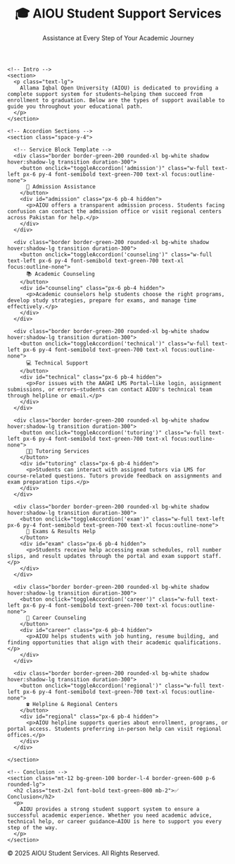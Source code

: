 <!DOCTYPE html>
<html lang="en">
<head>
  <meta charset="UTF-8" />
  <meta name="viewport" content="width=device-width, initial-scale=1.0"/>
  <title>AIOU Student Support Services</title>
  <script src="https://cdn.tailwindcss.com"></script>
  <script>
    function toggleAccordion(id) {
      const content = document.getElementById(id);
      content.classList.toggle('hidden');
    }
  </script>
</head>
<body class="bg-gradient-to-b from-green-50 to-white text-gray-800 font-sans">

  <!-- Header -->
  <header class="bg-green-600 text-white py-8 shadow-md">
    <div class="max-w-5xl mx-auto px-4">
      <h1 class="text-3xl font-bold">🎓 AIOU Student Support Services</h1>
      <p class="mt-2 text-lg">Assistance at Every Step of Your Academic Journey</p>
    </div>
  </header>

  <!-- Main Content -->
  <main class="max-w-4xl mx-auto px-4 py-12 space-y-8">

    <!-- Intro -->
    <section>
      <p class="text-lg">
        Allama Iqbal Open University (AIOU) is dedicated to providing a complete support system for students—helping them succeed from enrollment to graduation. Below are the types of support available to guide you throughout your educational path.
      </p>
    </section>

    <!-- Accordion Sections -->
    <section class="space-y-4">

      <!-- Service Block Template -->
      <div class="border border-green-200 rounded-xl bg-white shadow hover:shadow-lg transition duration-300">
        <button onclick="toggleAccordion('admission')" class="w-full text-left px-6 py-4 font-semibold text-green-700 text-xl focus:outline-none">
          📝 Admission Assistance
        </button>
        <div id="admission" class="px-6 pb-4 hidden">
          <p>AIOU offers a transparent admission process. Students facing confusion can contact the admission office or visit regional centers across Pakistan for help.</p>
        </div>
      </div>

      <div class="border border-green-200 rounded-xl bg-white shadow hover:shadow-lg transition duration-300">
        <button onclick="toggleAccordion('counseling')" class="w-full text-left px-6 py-4 font-semibold text-green-700 text-xl focus:outline-none">
          📚 Academic Counseling
        </button>
        <div id="counseling" class="px-6 pb-4 hidden">
          <p>Academic counselors help students choose the right programs, develop study strategies, prepare for exams, and manage time effectively.</p>
        </div>
      </div>

      <div class="border border-green-200 rounded-xl bg-white shadow hover:shadow-lg transition duration-300">
        <button onclick="toggleAccordion('technical')" class="w-full text-left px-6 py-4 font-semibold text-green-700 text-xl focus:outline-none">
          💻 Technical Support
        </button>
        <div id="technical" class="px-6 pb-4 hidden">
          <p>For issues with the AAGHI LMS Portal—like login, assignment submissions, or errors—students can contact AIOU's technical team through helpline or email.</p>
        </div>
      </div>

      <div class="border border-green-200 rounded-xl bg-white shadow hover:shadow-lg transition duration-300">
        <button onclick="toggleAccordion('tutoring')" class="w-full text-left px-6 py-4 font-semibold text-green-700 text-xl focus:outline-none">
          👩‍🏫 Tutoring Services
        </button>
        <div id="tutoring" class="px-6 pb-4 hidden">
          <p>Students can interact with assigned tutors via LMS for course-related questions. Tutors provide feedback on assignments and exam preparation tips.</p>
        </div>
      </div>

      <div class="border border-green-200 rounded-xl bg-white shadow hover:shadow-lg transition duration-300">
        <button onclick="toggleAccordion('exam')" class="w-full text-left px-6 py-4 font-semibold text-green-700 text-xl focus:outline-none">
          🧾 Exams & Results Help
        </button>
        <div id="exam" class="px-6 pb-4 hidden">
          <p>Students receive help accessing exam schedules, roll number slips, and result updates through the portal and exam support staff.</p>
        </div>
      </div>

      <div class="border border-green-200 rounded-xl bg-white shadow hover:shadow-lg transition duration-300">
        <button onclick="toggleAccordion('career')" class="w-full text-left px-6 py-4 font-semibold text-green-700 text-xl focus:outline-none">
          💼 Career Counseling
        </button>
        <div id="career" class="px-6 pb-4 hidden">
          <p>AIOU helps students with job hunting, resume building, and finding opportunities that align with their academic qualifications.</p>
        </div>
      </div>

      <div class="border border-green-200 rounded-xl bg-white shadow hover:shadow-lg transition duration-300">
        <button onclick="toggleAccordion('regional')" class="w-full text-left px-6 py-4 font-semibold text-green-700 text-xl focus:outline-none">
          ☎️ Helpline & Regional Centers
        </button>
        <div id="regional" class="px-6 pb-4 hidden">
          <p>AIOU helpline supports queries about enrollment, programs, or portal access. Students preferring in-person help can visit regional offices.</p>
        </div>
      </div>

    </section>

    <!-- Conclusion -->
    <section class="mt-12 bg-green-100 border-l-4 border-green-600 p-6 rounded-lg">
      <h2 class="text-2xl font-bold text-green-800 mb-2">✅ Conclusion</h2>
      <p>
        AIOU provides a strong student support system to ensure a successful academic experience. Whether you need academic advice, technical help, or career guidance—AIOU is here to support you every step of the way.
      </p>
    </section>

  </main>

  <!-- Footer -->
  <footer class="text-center text-gray-500 text-sm py-6 border-t mt-10">
    &copy; 2025 AIOU Student Services. All Rights Reserved.
  </footer>

</body>
</html>

